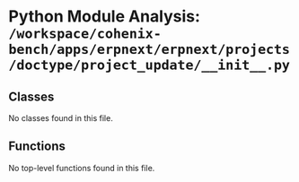 # Python Module Analysis: `/workspace/cohenix-bench/apps/erpnext/erpnext/projects/doctype/project_update/__init__.py`

## Classes

No classes found in this file.


## Functions

No top-level functions found in this file.
